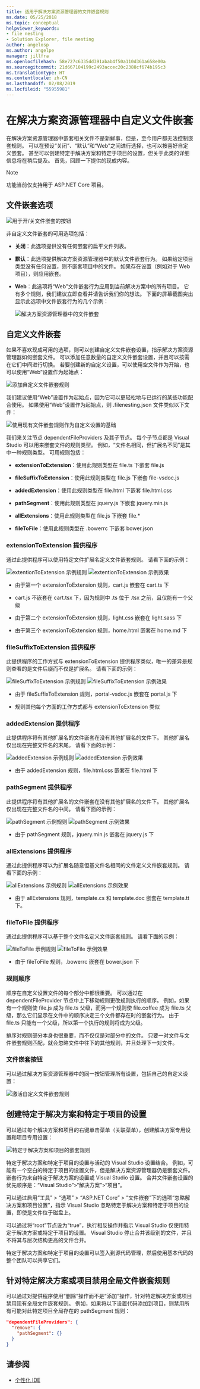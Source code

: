 ```yaml
---
title: 适用于解决方案资源管理器的文件嵌套规则
ms.date: 05/25/2018
ms.topic: conceptual
helpviewer_keywords:
- file nesting
- Solution Explorer, file nesting
author: angelosp
ms.author: angelpe
manager: jillfra
ms.openlocfilehash: 58e727c6335dd391abab4f50a110d361a658e00a
ms.sourcegitcommit: 21d667104199c2493accec20c2388cf674b195c3
ms.translationtype: HT
ms.contentlocale: zh-CN
ms.lasthandoff: 02/08/2019
ms.locfileid: "55955981"
---
```

# <a name="customize-file-nesting-in-solution-explorer"></a>在解决方案资源管理器中自定义文件嵌套

在解决方案资源管理器中嵌套相关文件不是新鲜事，但是，至今用户都无法控制嵌套规则。 可以在预设“关闭”、“默认”和“Web”之间进行选择，也可以按喜好自定义嵌套。 甚至可以创建特定于解决方案和特定于项目的设置，但关于此类的详细信息将在稍后提及。 首先，回顾一下提供的现成内容。

> [!NOTE]
> 功能当前仅支持用于 ASP.NET Core 项目。

## <a name="file-nesting-options"></a>文件嵌套选项

![用于开/关文件嵌套的按钮](media/filenesting_onoff.png)

非自定义文件嵌套的可用选项包括：

* **关闭**：此选项提供没有任何嵌套的扁平文件列表。

* **默认**：此选项提供解决方案资源管理器中的默认文件嵌套行为。 如果给定项目类型没有任何设置，则不嵌套项目中的文件。 如果存在设置（例如对于 Web 项目），则应用嵌套。

* **Web**：此选项将“Web”文件嵌套行为应用到当前解决方案中的所有项目。 它有多个规则，我们建议立即查看并请告诉我们你的想法。 下面的屏幕截图突出显示此选项中文件嵌套行为的几个示例：

   ![解决方案资源管理器中的文件嵌套](media/filenesting.png)

## <a name="customize-file-nesting"></a>自定义文件嵌套

如果不喜欢现成可用的选项，则可以创建自定义文件嵌套设置，指示解决方案资源管理器如何嵌套文件。 可以添加任意数量的自定义文件嵌套设置，并且可以按需在它们中间进行切换。 若要创建新的自定义设置，可以使用空文件作为开始，也可以使用“Web”设置作为起始点：

![添加自定义文件嵌套规则](media/filenesting_addcustom.png)

我们建议使用“Web”设置作为起始点，因为它可以更轻松地与已运行的某些功能配合使用。 如果使用“Web”设置作为起始点，则 .filenesting.json 文件类似以下文件：

![使用现有文件嵌套规则作为自定义设置的基础](media/filenesting_editcustom.png)

我们来关注节点 dependentFileProviders 及其子节点。 每个子节点都是 Visual Studio 可以用来嵌套文件的规则类型。 例如，“文件名相同，但扩展名不同”是其中一种规则类型。 可用规则包括：

* **extensionToExtension**：使用此规则类型在 file.ts 下嵌套 file.js

* **fileSuffixToExtension**：使用此规则类型在 file.js 下嵌套 file-vsdoc.js

* **addedExtension**：使用此规则类型在 file.html 下嵌套 file.html.css

* **pathSegment**：使用此规则类型在 jquery.js 下嵌套 jquery.min.js

* **allExtensions**：使用此规则类型在 file.js 下嵌套 file.*

* **fileToFile**：使用此规则类型在 .bowerrc 下嵌套 bower.json

### <a name="the-extensiontoextension-provider"></a>extensionToExtension 提供程序

通过此提供程序可以使用特定文件扩展名定义文件嵌套规则。 请看下面的示例：

![extentionToExtension 示例规则](media/filenesting_extensiontoextension.png) ![extentionToExtension 示例效果](media/filenesting_extensiontoextension_effect.png)

* 由于第一个 extensionToExtension 规则，cart.js 嵌套在 cart.ts 下

* cart.js 不嵌套在 cart.tsx 下，因为规则中 .ts 位于 .tsx 之前，且仅能有一个父级

* 由于第二个 extensionToExtension 规则，light.css 嵌套在 light.sass 下

* 由于第三个 extensionToExtension 规则，home.html 嵌套在 home.md 下

### <a name="the-filesuffixtoextension-provider"></a>fileSuffixToExtension 提供程序

此提供程序的工作方式与 extensionToExtension 提供程序类似，唯一的差异是规则查看的是文件后缀而不仅是扩展名。 请看下面的示例：

![fileSuffixToExtension 示例规则](media/filenesting_filesuffixtoextension.png) ![fileSuffixToExtension 示例效果](media/filenesting_filesuffixtoextension_effect.png)

* 由于 fileSuffixToExtension 规则，portal-vsdoc.js 嵌套在 portal.js 下

* 规则其他每个方面的工作方式都与 extensionToExtension 类似

### <a name="the-addedextension-provider"></a>addedExtension 提供程序

此提供程序将有其他扩展名的文件嵌套在没有其他扩展名的文件下。 其他扩展名仅出现在完整文件名的末尾。 请看下面的示例：

![addedExtension 示例规则](media/filenesting_addedextension.png) ![addedExtension 示例效果](media/filenesting_addedextension_effect.png)

* 由于 addedExtension 规则，file.html.css 嵌套在 file.html 下

### <a name="the-pathsegment-provider"></a>pathSegment 提供程序

此提供程序将有其他扩展名的文件嵌套在没有其他扩展名的文件下。 其他扩展名仅出现在完整文件名的中间。 请看下面的示例：

![pathSegment 示例规则](media/filenesting_pathsegment.png) ![pathSegment 示例效果](media/filenesting_pathsegment_effect.png)

* 由于 pathSegment 规则，jquery.min.js 嵌套在 jquery.js 下

### <a name="the-allextensions-provider"></a>allExtensions 提供程序

通过此提供程序可以为扩展名随意但基文件名相同的文件定义文件嵌套规则。 请看下面的示例：

![allExtensions 示例规则](media/filenesting_allextensions.png) ![allExtensions 示例效果](media/filenesting_allextensions_effect.png)

* 由于 allExtensions 规则，template.cs 和 template.doc 嵌套在 template.tt 下。

### <a name="the-filetofile-provider"></a>fileToFile 提供程序

通过此提供程序可以基于整个文件名定义文件嵌套规则。 请看下面的示例：

![fileToFile 示例规则](media/filenesting_filetofile.png) ![fileToFile 示例效果](media/filenesting_filetofile_effect.png)

* 由于 fileToFile 规则，.bowerrc 嵌套在 bower.json 下

### <a name="rule-order"></a>规则顺序

顺序在自定义设置文件的每个部分中都很重要。 可以通过在 dependentFileProvider 节点中上下移动规则更改规则执行的顺序。 例如，如果有一个规则使 file.js 成为 file.ts 父级，而另一个规则使 file.coffee 成为 file.ts 父级，那么它们显示在文件中的顺序决定三个文件都存在时的嵌套行为。 由于 file.ts 只能有一个父级，所以第一个执行的规则将成为父级。

排序对规则部分本身也很重要，而不仅仅是对部分中的文件。 只要一对文件与文件嵌套规则匹配，就会忽略文件中往下的其他规则，并且处理下一对文件。

### <a name="file-nesting-button"></a>文件嵌套按钮

可以通过解决方案资源管理器中的同一按钮管理所有设置，包括自己的自定义设置：

![激活自定义文件嵌套规则](media/filenesting_activatecustom.png)

## <a name="create-solution-specific-and-project-specific-settings"></a>创建特定于解决方案和特定于项目的设置

可以通过每个解决方案和项目的右键单击菜单（关联菜单），创建解决方案专用设置和项目专用设置：

![特定于解决方案和项目的嵌套规则](media/filenesting_solutionprojectspecific.png)

特定于解决方案和特定于项目的设置与活动的 Visual Studio 设置结合。 例如，可能有一个空白的特定于项目的设置文件，但是解决方案资源管理器仍是嵌套文件。 嵌套行为来自特定于解决方案的设置或 Visual Studio 设置。 合并文件嵌套设置的优先顺序是：“Visual Studio”>“解决方案”>“项目”。

可以通过启用“工具” > “选项” > “ASP.NET Core” > “文件嵌套”下的选项“忽略解决方案和项目设置”，指示 Visual Studio 忽略特定于解决方案和特定于项目的设置，即使是文件位于磁盘上。

可以通过将“root”节点设为“true”，执行相反操作并指示 Visual Studio 仅使用特定于解决方案或特定于项目的设置。 Visual Studio 停止合并该级别的文件，并且不将其与层次结构更高的文件合并。

特定于解决方案和特定于项目的设置可以签入到源代码管理，然后使用基本代码的整个团队可以共享它们。

## <a name="disable-global-file-nesting-rules-for-a-particular-solution-or-project"></a>针对特定解决方案或项目禁用全局文件嵌套规则

可以通过对提供程序使用“删除”操作而不是“添加”操作，针对特定解决方案或项目禁用现有全局文件嵌套规则。 例如，如果将以下设置代码添加到项目，则禁用所有可能对此特定项目全局存在的 pathSegment 规则：

```json
"dependentFileProviders": {
  "remove": {
    "pathSegment": {}
  }
}
```

## <a name="see-also"></a>请参阅

- [个性化 IDE](../ide/personalizing-the-visual-studio-ide.md)
